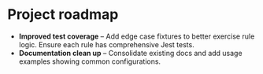 # Project roadmap

- **Improved test coverage** – Add edge case fixtures to better exercise rule logic. Ensure each rule has comprehensive Jest tests.
- **Documentation clean up** – Consolidate existing docs and add usage examples showing common configurations.